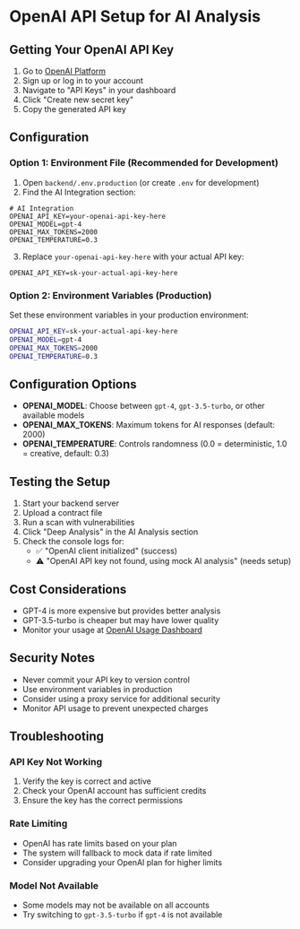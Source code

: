 # OpenAI API Setup for AI Analysis

## Getting Your OpenAI API Key

1. Go to [OpenAI Platform](https://platform.openai.com/)
2. Sign up or log in to your account
3. Navigate to "API Keys" in your dashboard
4. Click "Create new secret key"
5. Copy the generated API key

## Configuration

### Option 1: Environment File (Recommended for Development)

1. Open `backend/.env.production` (or create `.env` for development)
2. Find the AI Integration section:
```env
# AI Integration
OPENAI_API_KEY=your-openai-api-key-here
OPENAI_MODEL=gpt-4
OPENAI_MAX_TOKENS=2000
OPENAI_TEMPERATURE=0.3
```

3. Replace `your-openai-api-key-here` with your actual API key:
```env
OPENAI_API_KEY=sk-your-actual-api-key-here
```

### Option 2: Environment Variables (Production)

Set these environment variables in your production environment:

```bash
OPENAI_API_KEY=sk-your-actual-api-key-here
OPENAI_MODEL=gpt-4
OPENAI_MAX_TOKENS=2000
OPENAI_TEMPERATURE=0.3
```

## Configuration Options

- **OPENAI_MODEL**: Choose between `gpt-4`, `gpt-3.5-turbo`, or other available models
- **OPENAI_MAX_TOKENS**: Maximum tokens for AI responses (default: 2000)
- **OPENAI_TEMPERATURE**: Controls randomness (0.0 = deterministic, 1.0 = creative, default: 0.3)

## Testing the Setup

1. Start your backend server
2. Upload a contract file
3. Run a scan with vulnerabilities
4. Click "Deep Analysis" in the AI Analysis section
5. Check the console logs for:
   - ✅ "OpenAI client initialized" (success)
   - ⚠️ "OpenAI API key not found, using mock AI analysis" (needs setup)

## Cost Considerations

- GPT-4 is more expensive but provides better analysis
- GPT-3.5-turbo is cheaper but may have lower quality
- Monitor your usage at [OpenAI Usage Dashboard](https://platform.openai.com/usage)

## Security Notes

- Never commit your API key to version control
- Use environment variables in production
- Consider using a proxy service for additional security
- Monitor API usage to prevent unexpected charges

## Troubleshooting

### API Key Not Working
1. Verify the key is correct and active
2. Check your OpenAI account has sufficient credits
3. Ensure the key has the correct permissions

### Rate Limiting
- OpenAI has rate limits based on your plan
- The system will fallback to mock data if rate limited
- Consider upgrading your OpenAI plan for higher limits

### Model Not Available
- Some models may not be available on all accounts
- Try switching to `gpt-3.5-turbo` if `gpt-4` is not available 